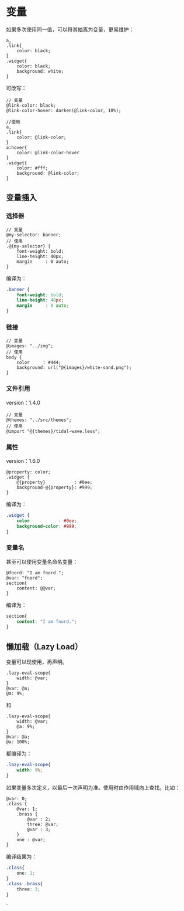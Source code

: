 # 变量

如果多次使用同一值，可以将其抽离为变量，更易维护：

```less
a,
.link{
	color: black;
}
.widget{
	color: black;
	background: white;
}
```

可改写：

```less
// 变量
@link-color: black;
@link-color-hover: darken(@link-color, 10%);

//使用
a,
.link{
	color: @link-color;
}
a:hover{
	color: @link-color-hover
}
.widget{
	color: #fff;
	background: @link-color;
}
```

## 变量插入

### 选择器

```less
// 变量
@my-selector: banner;
// 使用
.@{my-selector} {
	font-weight: bold;
	line-height: 40px;
	margin     : 0 auto;
}
```

编译为：

```css
.banner {
	font-weight: bold;
	line-height: 40px;
	margin     : 0 auto;
}
```

### 链接

```less
// 变量
@images: "../img";
// 使用
body {
	color     : #444;
	background: url("@{images}/white-sand.png");
}
```

### 文件引用

version：1.4.0

```less
// 变量
@themes: "../src/themes";
// 使用
@import "@{themes}/tidal-wave.less";
```

### 属性

version：1.6.0

```less
@property: color;
.widget {
	@{property}           : #0ee;
	background-@{property}: #999;
}
```

编译为：

```css
.widget {
	color           : #0ee;
	background-color: #999;
}
```

### 变量名

甚至可以使用变量名命名变量：

```less
@fnord: "I am fnord.";
@var: "fnord";
section{
	content: @@var;
}
```

编译为：

```css
section{
	content: "I am fnord.";
}
```

## 懒加载（Lazy Load）

变量可以现使用，再声明。

```less
.lazy-eval-scope{
	width: @var;
}
@var: @a;
@a: 9%;
```

和

```less
.lazy-eval-scope{
	width: @var;
	@a: 9%;
}
@var: @a;
@a: 100%;
```

都编译为：

```css
.lazy-eval-scope{
	width: 9%;
}
```

如果变量多次定义，以最后一次声明为准。使用时由作用域向上查找。比如：

```less
@var: 0;
.class {
	@var: 1;
	.brass {
		@var : 2;
		three: @var;
		@var : 3;
	}
	one : @var;
}
```

编译结果为：

```css
.class{
	one: 1;
}
.class .brass{
	three: 3;
}
```

\`
